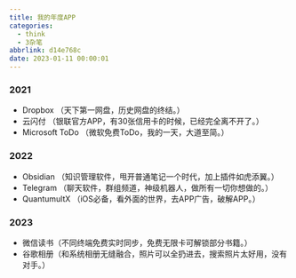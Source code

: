 ```yaml
---
title: 我的年度APP
categories:
  - think
  - 3杂笔
abbrlink: d14e768c
date: 2023-01-11 00:00:01
---
```


### 2021

+ Dropbox （天下第一网盘，历史网盘的终结。）
+ 云闪付 （银联官方APP，有30张信用卡的时候，已经完全离不开了。）
+ Microsoft ToDo （微软免费ToDo，我的一天，大道至简。）

### 2022

+ Obsidian （知识管理软件，甩开普通笔记一个时代，加上插件如虎添翼。）
+ Telegram （聊天软件，群组频道，神级机器人，做所有一切你想做的。）
+ QuantumultX （iOS必备，看外面的世界，去APP广告，破解APP。）

### 2023

+ 微信读书（不同终端免费实时同步，免费无限卡可解锁部分书籍。）
+ 谷歌相册（和系统相册无缝融合，照片可以全扔进去，搜索照片太好用，没有对手。）